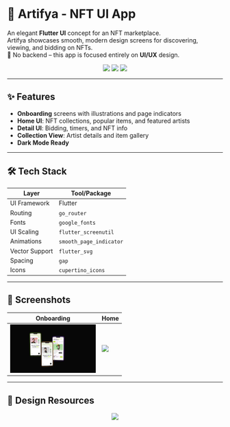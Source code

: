 # 🎨 Artifya - NFT UI App  

An elegant **Flutter UI** concept for an NFT marketplace.  
Artifya showcases smooth, modern design screens for discovering, viewing, and bidding on NFTs.  
🚫 No backend – this app is focused entirely on **UI/UX** design.

<p align="center">
  <img src="https://img.icons8.com/color/96/flutter.png" width="60"/>
  <img src="https://img.icons8.com/color/96/dart.png" width="60"/>
  <img src="https://img.icons8.com/color/96/figma--v1.png" width="60"/>
</p>

---

## ✨ Features  

- **Onboarding** screens with illustrations and page indicators  
- **Home UI**: NFT collections, popular items, and featured artists  
- **Detail UI**: Bidding, timers, and NFT info  
- **Collection View**: Artist details and item gallery  
- **Dark Mode Ready**

---

## 🛠 Tech Stack  

| Layer           | Tool/Package          |
|-----------------|------------------------|
| UI Framework    | Flutter                |
| Routing         | `go_router`            |
| Fonts           | `google_fonts`         |
| UI Scaling      | `flutter_screenutil`   |
| Animations      | `smooth_page_indicator`|
| Vector Support  | `flutter_svg`          |
| Spacing         | `gap`                  |
| Icons           | `cupertino_icons`      |

---

## 📸 Screenshots  

| Onboarding | Home |
|------------|------|
| <img src="assets/screen_shot/deviceframes.png" width="200"> | <img src="assets/screen_shot/deviceframes (1).png" width="200"> |

---

## 🔗 Design Resources

<div align="center">
  <a href="https://www.behance.net/gallery/228528889/Artifya-NFT-UI-App/modules/1308757177" target="_blank">
    <img src="https://img.shields.io/badge/View%20on%20Behance-0057FF?logo=behance&logoColor=white&style=for-the-badge" />
  </a>
</div>


